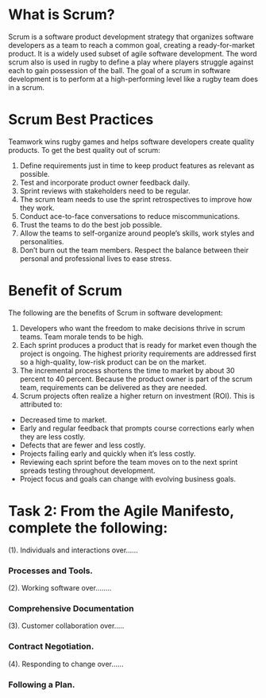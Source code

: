 # What is Scrum?
Scrum is a software product development strategy that organizes software developers as a team to reach a common goal, creating a ready-for-market product. It is a widely used subset of agile software development.
The word scrum also is used in rugby to define a play where players struggle against each to gain possession of the ball. 
The goal of a scrum in software development is to perform at a high-performing level like a rugby team does in a scrum.

# Scrum Best Practices
Teamwork wins rugby games and helps software developers create quality products. To get the best quality out of scrum:
1.	Define requirements just in time to keep product features as relevant as possible.
2.	Test and incorporate product owner feedback daily.
3.	Sprint reviews with stakeholders need to be regular.
4.	The scrum team needs to use the sprint retrospectives to improve how they work.
5.	Conduct ace-to-face conversations to reduce miscommunications.
6.	Trust the teams to do the best job possible.
7.	Allow the teams to self-organize around people’s skills, work styles and personalities.
8.	Don’t burn out the team members. Respect the balance between their personal and professional lives to ease stress.



# Benefit of Scrum
The following are the benefits of Scrum in software development:
1.	Developers who want the freedom to make decisions thrive in scrum teams. Team morale tends to be high.
2.	Each sprint produces a product that is ready for market even though the project is ongoing. The highest priority requirements are addressed first so a high-quality, low-risk product can be on the market.
3.	The incremental process shortens the time to market by about 30 percent to 40 percent. Because the product owner is part of the scrum team, requirements can be delivered as they are needed.
4.	Scrum projects often realize a higher return on investment (ROI). This is attributed to:
  * Decreased time to market.
  * Early and regular feedback that prompts course corrections early when they are less costly.
  * Defects that are fewer and less costly.
  * Projects failing early and quickly when it’s less costly.
  * Reviewing each sprint before the team moves on to the next sprint spreads testing throughout development.
  * Project focus and goals can change with evolving business goals.

# Task 2: From the Agile Manifesto, complete the following: 
(1). Individuals and interactions over......
  ### Processes and Tools.

(2). Working software over........
  ### Comprehensive Documentation

(3). Customer collaboration over.....
  ### Contract Negotiation.

(4). Responding to change over......
  ### Following a Plan.
